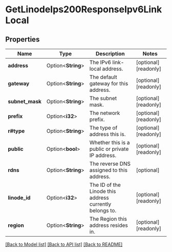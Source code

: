 # GetLinodeIps200ResponseIpv6LinkLocal

## Properties

Name | Type | Description | Notes
------------ | ------------- | ------------- | -------------
**address** | Option<**String**> | The IPv6 link-local address.  | [optional][readonly]
**gateway** | Option<**String**> | The default gateway for this address.  | [optional][readonly]
**subnet_mask** | Option<**String**> | The subnet mask.  | [optional][readonly]
**prefix** | Option<**i32**> | The network prefix.  | [optional][readonly]
**r#type** | Option<**String**> | The type of address this is.  | [optional][readonly]
**public** | Option<**bool**> | Whether this is a public or private IP address.  | [optional][readonly]
**rdns** | Option<**String**> | The reverse DNS assigned to this address.  | [optional]
**linode_id** | Option<**i32**> | The ID of the Linode this address currently belongs to.  | [optional][readonly]
**region** | Option<**String**> | The Region this address resides in.  | [optional][readonly]

[[Back to Model list]](../README.md#documentation-for-models) [[Back to API list]](../README.md#documentation-for-api-endpoints) [[Back to README]](../README.md)


